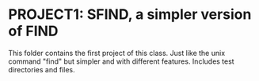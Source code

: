 # PROJECT1: SFIND, a simpler version of FIND

This folder contains the first project of this class.
Just like the unix command "find" but simpler and with different features.
Includes test directories and files.
